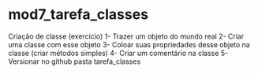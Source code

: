 # mod7_tarefa_classes
 Criação de classe (exercício)
1- Trazer um objeto do mundo real
2- Criar uma classe com esse objeto
3- Coloar suas propriedades desse objeto na classe (criar métodos simples)
4- Criar um comentário na classe
5- Versionar no github pasta tarefa_classes
